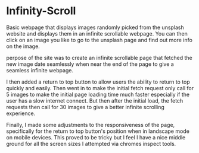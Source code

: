 # Infinity-Scroll

Basic webpage that displays images randomly picked from the unsplash website and displays them in an infinite scrollable webpage.
You can then click on an image you like to go to the unsplash page and find out more info on the image.

perpose of the site was to create an infinite scrollable page that fetched the new image date seamlessly when near the end of the page to give a seamless infinite webpage. 

I then added a return to top button to allow users the ability to return to top quickly and easily. 
Then went in to make the initial fetch request only call for 5 images to make the initial page loading time much faster especially if the user has a slow internet connect. 
But then after the initial load, the fetch requests then call for 30 images to give a better infinite scrolling experience. 

Finally, I made some adjustments to the responsiveness of the page, specifically for the return to top button's position when in landscape mode on mobile devices. This proved to be tricky but I feel I have a nice middle ground for all the screen sizes I attempted via chromes inspect tools.
